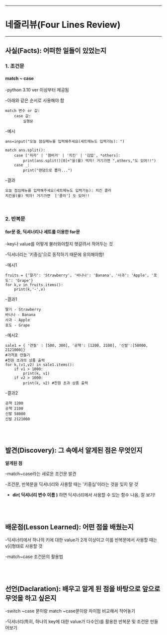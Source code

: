 <hr>

# 네줄리뷰(Four Lines Review)

<hr>

## 사실(Facts): 어떠한 일들이 있었는지
### 1. 조건문 ###

#### match ~ case ####

-python 3.10 ver 이상부터 제공됨

-아래와 같은 순서로 사용해야 함

```
match 변수 or 값:
    case 값:
        실행문
```

-예시
```
ans=input("오늘 점심메뉴를 입력해주세요(세트메뉴도 입력가능): ")

match ans.split():
    case ['피자' | '햄버거' | '치킨' | '김밥', *others]:
        print(ans.split()[0]+"을(를) 먹자! 거기가면 ",others,"도 있어!!")
    case _:
        print("랜덤으로 뽑자...")
```

-결과
```
오늘 점심메뉴를 입력해주세요(세트메뉴도 입력가능): 치킨 콜라
치킨을(를) 먹자! 거기가면  ['콜라'] 도 있어!!
```


<br/>
    
### 2. 반복문 ###

#### for문 중, 딕셔너리나 세트를 이용한 for문 ####

-key나 value를 어떻게 불러와야할지 헷갈려서 적어두는 것

-딕셔너리는 '키중심'으로 동작하기 때문에 유의해야함!

-예시1
```
fruits = {'딸기': 'Strawberry', '바나나': 'Banana', '사과': 'Apple', '포도': 'Grape'}
for k,v in fruits.items():
    print(k,'-',v)

```

-결과1
```
딸기 - Strawberry
바나나 - Banana
사과 - Apple
포도 - Grape
```

-예시2
```
sale1 = { '연필' : [500, 300], '공책': [1200, 2100], '신발':[58000, 2121000]}
#가격표 만들기
#천원 초과의 상품 출력
for k,(v1,v2) in sale1.items():
    if v1 > 1000:
        print(k, v1)
    if v2 > 1000:
        print(k, v2) #천원 초과 상품 출력
```

-결과2
```
공책 1200
공책 2100
신발 58000
신발 2121000
```


<br/><br/>

## 발견(Discovery): 그 속에서 알게된 점은 무엇인지
**알게된 점**

-match~case라는 새로운 조건문 발견

-조건문, 반복문을 딕셔너리와 사용할 때는 '키중심'이라는 것을 잊지 말 것

- **dir( 딕셔너리 변수 이름 )** 하면 딕셔너리에서 사용할 수 있는 함수 나옴, 잘 보기!

<br/><br/>

## 배운점(Lesson Learned): 어떤 점을 배웠는지

-딕셔너리에서 하나의 키에 대한 value가 2개 이상이고 이를 반복문에서 사용할 때는 v[i]형태로 사용할 것

-match~case 조건문의 활용법


<br/><br/>

## 선언(Daclaration): 배우고 알게 된 점을 바탕으로 앞으로 무엇을 하고 싶은지

-switch ~case 문이랑 match ~case문이랑 차이점 비교해서 적어놓기

-딕셔너리(특히, 하나의 key에 대한 value가 다수인)를 활용한 반복문 및 조건문 만들어보기